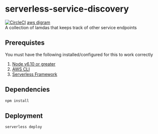 # serverless-service-discovery
[![CircleCI](https://circleci.com/gh/austin1237/serverless-service-discovery.svg?style=svg)](https://circleci.com/gh/austin1237/serverless-service-discovery) [aws digram](https://cloudcraft.co/view/1457cedd-7710-4745-b8f1-22c9327945cc?key=zFDb4tx2qnWGt303D69p8Q)<br />
A collection of lamdas that keeps track of other service endpoints<br />



## Prerequistes
You must have the following installed/configured for this to work correctly<br />
1. [Node v6.10 or greater](https://github.com/creationix/nvm)
2. [AWS CLI](https://github.com/aws/aws-cli)
3. [Serverless Framework](https://github.com/serverless/serverless)

## Dependencies
```bash
npm install
```

## Deployment
```bash
serverless deploy
```